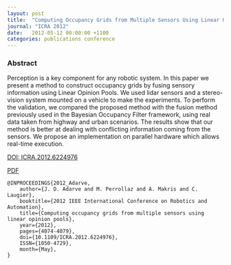 ```yaml
---
layout: post
title:  "Computing Occupancy Grids from Multiple Sensors Using Linear Opinion Pools"
journal: "ICRA 2012"
date:   2012-05-12 00:00:00 +1100
categories: publications conference
---
```


### Abstract

Perception is a key component for any robotic system. In this paper we present a method to construct occupancy grids by fusing sensory information using Linear Opinion Pools. We used lidar sensors and a stereo-vision system mounted on a vehicle to make the experiments. To perform the validation, we compared the proposed method with the fusion method previously used in the Bayesian Occupancy Filter framework, using real data taken from highway and urban scenarios. The results show that our method is better at dealing with conflicting information coming from the sensors. We propose an implementation on parallel hardware which allows real-time execution.

[DOI: ICRA.2012.6224976](https://doi.org/10.1109/ICRA.2012.6224976)

[PDF](https://hal.inria.fr/hal-00671211/document)


```
@INPROCEEDINGS{2012_Adarve, 
    author={J. D. Adarve and M. Perrollaz and A. Makris and C. Laugier}, 
    booktitle={2012 IEEE International Conference on Robotics and Automation}, 
    title={Computing occupancy grids from multiple sensors using linear opinion pools}, 
    year={2012}, 
    pages={4074-4079}, 
    doi={10.1109/ICRA.2012.6224976}, 
    ISSN={1050-4729}, 
    month={May},
}
```